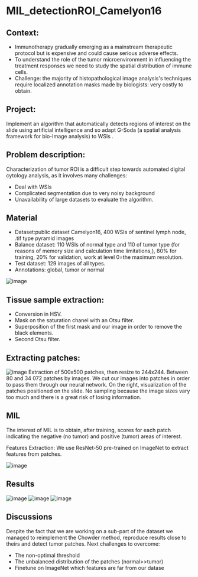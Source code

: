 # MIL_detectionROI_Camelyon16

## Context:

- Immunotherapy gradually emerging as a mainstream therapeutic protocol but is expensive and could cause serious adverse effects.
- To understand the role of the tumor microenvironment in influencing the treatment responses we need to study the spatial distribution of immune cells.
- Challenge: the majority of histopathological image analysis's techniques require localized annotation masks made by biologists: very costly to obtain.

## Project:

Implement an algorithm that automatically detects regions of interest on the slide using artificial intelligence and so adapt G-Soda (a spatial analysis framework for bio-Image analysis) to WSIs .

## Problem description: 

Characterization of tumor ROI is a difficult step towards automated digital cytology analysis, as it involves many challenges:
- Deal with WSIs
- Complicated segmentation due to very noisy background
- Unavailability of large datasets to evaluate the algorithm.

## Material

- Dataset:public dataset Camelyon16, 400 WSIs of sentinel lymph node, .tif type pyramid images
- Balance dataset: 110 WSIs of normal type and 110 of tumor type (for reasons of  memory size and calculation time limitations,), 80% for training, 20% for validation, work at level 0=the maximum resolution.
- Test dataset: 129 images of all types. 
- Annotations: global, tumor or normal

![image](https://user-images.githubusercontent.com/111517884/185421768-69288104-084a-4297-99c2-8b3e8cc5b03f.png)

## Tissue sample extraction: 
- Conversion in HSV.
- Mask on the saturation chanel with an Otsu filter.
- Superposition of the first mask and our image in order to remove the black elements.
- Second Otsu filter.

## Extracting patches:
![image](https://user-images.githubusercontent.com/111517884/185422360-99726b17-bf1d-4c85-aa05-6f23dbe34d0a.png)
Extraction of 500x500 patches, then resize to 244x244. Between 80 and 34 072 patches by images. We cut our images into patches in order to pass them through our neural network. On the right, visualization of the patches positioned on the slide. No sampling because the image sizes vary too much and there is a great risk of losing information.

## MIL
The interest of MIL is to obtain, after training, scores for each patch indicating the negative (no tumor) and positive (tumor) areas of interest.

Features Extraction: We use ResNet-50 pre-trained on ImageNet to extract features from patches.

![image](https://user-images.githubusercontent.com/111517884/187883268-5b6e8a6d-478c-47de-9ebd-42e8aea4193f.png)

## Results
![image](https://user-images.githubusercontent.com/111517884/187883514-a2403964-ce5d-4a75-9116-9e2e4cd108b7.png)
![image](https://user-images.githubusercontent.com/111517884/187884189-ca5b1573-004e-40d8-8f66-3a3aa701dd5a.png)
![image](https://user-images.githubusercontent.com/111517884/187884379-14923511-7fdf-4c1f-97c7-a7807b7ece38.png)

## Discussions
Despite the fact that we are working on a sub-part of the dataset  we managed to reimplement the Chowder method, reproduce results close to theirs and detect tumor patches.
Next challenges to overcome: 
- The non-optimal threshold
- The unbalanced distribution of the patches (normal>>tumor)
- Finetune on ImageNet which features are far from our datase



